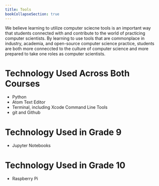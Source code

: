 ```yaml
---
title: Tools
bookCollapseSection: true
---
```


We believe learning to utilize computer sciecne tools is an important way that students
connected with and contribute to the world of practicing computer scientists. By learning
to use tools that are commonplace in industry, academia, and open-source computer science
practice, students are both more conneccted to the culture of computer science and more
prepared to take one roles as computer scientists.

# Technology Used Across Both Courses
- Python
- Atom Text Editor
- Terminal, including Xcode Command Line Tools
- git and Github

# Technology Used in Grade 9
- Jupyter Notebooks

# Technology Used in Grade 10
- Raspberry Pi

